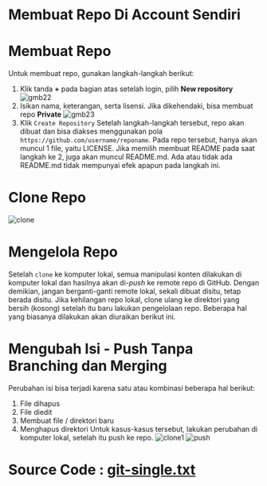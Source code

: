 # Membuat Repo Di Account Sendiri
# Membuat Repo
  Untuk membuat repo, gunakan langkah-langkah berikut:
  1.  Klik tanda **+** pada bagian atas setelah login, pilih **New repository**
    ![gmb22](https://user-images.githubusercontent.com/114986359/224526576-e02feb2f-e146-48d6-bbfa-5faa9bb1fa6c.png)
  2.  Isikan nama, keterangan, serta lisensi. Jika dikehendaki, bisa membuat repo **Private**
    ![gmb23](https://user-images.githubusercontent.com/114986359/224526595-9fc154c3-e400-42cd-b186-43453d3dd614.png)
  3. Klik ```Create Repository```
    Setelah langkah-langkah tersebut, repo akan dibuat dan bisa diakses menggunakan pola ```https://github.com/username/reponame```. Pada repo tersebut, hanya akan muncul 1 file, yaitu LICENSE. Jika memilih membuat README pada saat langkah ke 2, juga akan muncul README.md. Ada atau tidak ada README.md tidak mempunyai efek apapun pada langkah ini.
# Clone Repo
![clone](https://user-images.githubusercontent.com/114986359/224526473-b993135e-1d04-4261-99af-9abd908b68b0.png)
# Mengelola Repo
  Setelah ```clone``` ke komputer lokal, semua manipulasi konten dilakukan di komputer lokal dan hasilnya akan di-*push* ke remote repo di GitHub. Dengan demikian, jangan berganti-ganti remote lokal, sekali dibuat disitu, tetap berada disitu. Jika kehilangan repo lokal, clone ulang ke direktori yang bersih (kosong) setelah itu baru lakukan pengelolaan repo. Beberapa hal yang biasanya dilakukan akan diuraikan berikut ini.
# Mengubah Isi - Push Tanpa Branching dan Merging
Perubahan isi bisa terjadi karena satu atau kombinasi beberapa hal berikut:
  1. File dihapus
  2. File diedit
  3. Membuat file / direktori baru
  4. Menghapus direktori
Untuk kasus-kasus tersebut, lakukan perubahan di komputer lokal, setelah itu push ke repo. 
![clone1](https://user-images.githubusercontent.com/114986359/224526726-74a01da9-4abc-4e50-b274-91efc88e94ee.png)
![push](https://user-images.githubusercontent.com/114986359/224527291-e9e7465a-d102-430d-9b1b-d2e8f74d266d.png)
# Source Code : [git-single.txt](https://github.com/Afifa9/tekn-cloud-computing/files/10950243/git-single.txt)
